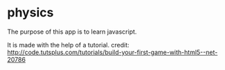 physics
=======
The purpose of this app is to learn javascript. 

It is made with the help of a tutorial. 
credit: http://code.tutsplus.com/tutorials/build-your-first-game-with-html5--net-20786

